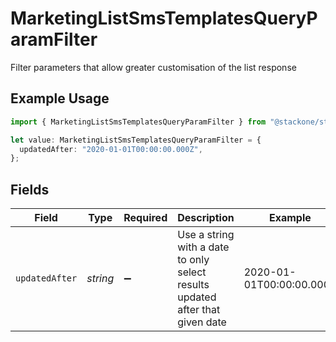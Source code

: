# MarketingListSmsTemplatesQueryParamFilter

Filter parameters that allow greater customisation of the list response

## Example Usage

```typescript
import { MarketingListSmsTemplatesQueryParamFilter } from "@stackone/stackone-client-ts/sdk/models/operations";

let value: MarketingListSmsTemplatesQueryParamFilter = {
  updatedAfter: "2020-01-01T00:00:00.000Z",
};
```

## Fields

| Field                                                                         | Type                                                                          | Required                                                                      | Description                                                                   | Example                                                                       |
| ----------------------------------------------------------------------------- | ----------------------------------------------------------------------------- | ----------------------------------------------------------------------------- | ----------------------------------------------------------------------------- | ----------------------------------------------------------------------------- |
| `updatedAfter`                                                                | *string*                                                                      | :heavy_minus_sign:                                                            | Use a string with a date to only select results updated after that given date | 2020-01-01T00:00:00.000Z                                                      |